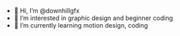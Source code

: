 - 👋 Hi, I’m @downhillgfx
- 👀 I’m interested in graphic design and beginner coding
- 🌱 I’m currently learning motion design, coding
